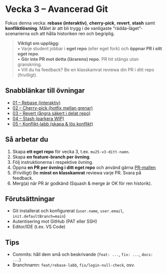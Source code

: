 # Vecka 3 – Avancerad Git

Fokus denna vecka: **rebase (interaktiv)**, **cherry-pick**, **revert**, **stash** samt **konfliktlösning**.
Målet är att bli trygg i de vanligaste “rädda-läget”-scenarierna och att hålla historiken ren och begriplig.

> **Viktigt om upplägg:**    
> • Varje student jobbar i **eget repo** (eller eget fork) och **öppnar PR i sitt eget repo**.  
> • **Gör inte PR mot detta (lärarens) repo.** PR hit stängs utan granskning.  
> • Vill du ha feedback? Be en klasskamrat reviewa din PR i ditt repo (frivilligt).

## Snabblänkar till övningar
- [01 – Rebase (interaktiv)](exercises/01-rebase-i/README.md)
- [02 – Cherry-pick (hotfix mellan grenar)](exercises/02-cherry-pick/README.md)
- [03 – Revert (ångra säkert i delat repo)](exercises/03-revert/README.md)
- [04 – Stash (parkera WIP)](exercises/04-stash/README.md)
- [05 – Konflikt-labb (skapa & lös konflikt)](exercises/05-conflict/README.md)

## Så arbetar du
1. Skapa **ett eget repo** för vecka 3, t.ex. `mu25-v3-ditt-namn`.  
2. Skapa **en feature-branch per övning**.  
3. Följ instruktionerna i respektive övning.  
4. Öppna **en PR per övning i ditt eget repo** och använd gärna [PR-mallen](/pull_request_template.md)
5. (Frivilligt) Be **minst en klasskamrat** reviewa varje PR. Svara på feedback.
6. Merg(a) när PR är godkänd (Squash & merge är OK för ren historik).

## Förutsättningar
- Git installerat och konfigurerat (`user.name`, `user.email`, `init.defaultBranch=main`)
- Autentisering mot GitHub (PAT eller SSH)
- Editor/IDE (t.ex. VS Code)

## Tips
- Commits: håll dem små och beskrivande (`feat: ...`, `fix: ...`, `docs: ...`)
- Branchnamn: `feat/rebase-labb`, `fix/login-null-check`, osv.

